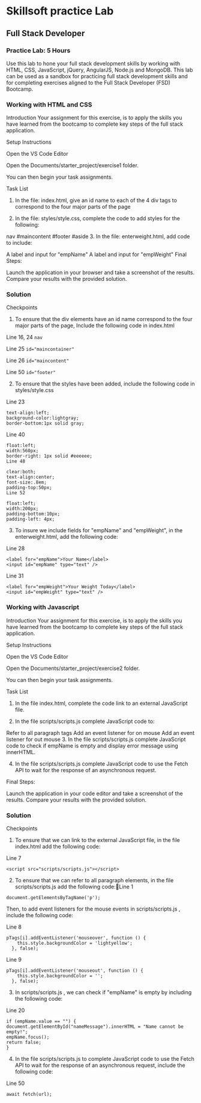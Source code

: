 # Skillsoft practice Lab

## Full Stack Developer

### Practice Lab:  5 Hours

Use this lab to hone your full stack development skills by working with HTML, CSS, JavaScript, jQuery, AngularJS, Node.js and MongoDB. 
This lab can be used as a sandbox for practicing full stack development skills and for completing exercises aligned to the Full Stack Developer (FSD) Bootcamp.

### Working with HTML and CSS

Introduction
Your assignment for this exercise, is to apply the skills you have learned from the bootcamp to complete key steps of the full stack application.

Setup Instructions

Open the VS Code Editor

Open the Documents/starter_project/exercise1 folder.

You can then begin your task assignments.

Task List

1. In the file: index.html, give an id name to each of the 4 div tags to correspond to the four major parts of the page

2. In the file: styles/style.css, complete the code to add styles for the following:

nav
#maincontent
#footer
#aside
3. In the file: enterweight.html, add code to include:

A label and input for "empName"
A label and input for "empWeight"
Final Steps:

Launch the application in your browser and take a screenshot of the results.
Compare your results with the provided solution.

### Solution

Checkpoints

1. To ensure that the div elements have an id name correspond to the four major parts of the page, Include the following code in index.html

Line 16, 24
```nav```  

Line 25
```id="maincontainer"```  

Line 26
```id="maincontent"```  

Line 50
```id="footer"```  

2. To ensure that the styles have been added, include the following code in styles/style.css

Line 23
```
text-align:left;
background-color:lightgray;
border-bottom:1px solid gray;
```  

Line 40
```
float:left;
width:560px;
border-right: 1px solid #eeeeee;
Line 48

clear:both;
text-align:center;
font-size:.8em;
padding-top:50px;  
Line 52

float:left;
width:200px;
padding-bottom:10px;
padding-left: 4px;
```  
3. To insure we include fields for "empName" and "empWeight", in the enterweight.html, add the following code:

Line 28
```
<label for="empName">Your Name</label>
<input id="empName" type="text" />
```

Line 31
```
<label for="empWeight">Your Weight Today</label>
<input id="empWeight" type="text" />
```  
### Working with Javascript

Introduction
Your assignment for this exercise, is to apply the skills you have learned from the bootcamp to complete key steps of the full stack application.

Setup Instructions

Open the VS Code Editor

Open the Documents/starter_project/exercise2 folder.

You can then begin your task assignments.

Task List

1. In the file index.html, complete the code link to an external JavaScript file.

2. In the file scripts/scripts.js complete JavaScript code to:

Refer to all paragraph tags
Add an event listener for on mouse
Add an event listener for out mouse
3. In the file scripts/scripts.js complete JavaScript code to check if empName is empty and display error message using innerHTML.

4. In the file scripts/scripts.js complete JavaScript code to use the Fetch API to wait for the response of an asynchronous request.

Final Steps:

Launch the application in your code editor and take a screenshot of the results.
Compare your results with the provided solution.

### Solution

Checkpoints

1. To ensure that we can link to the external JavaScript file, in the file index.html add the following code:

Line 7
```
<script src="scripts/scripts.js"></script>
```

2. To ensure that we can refer to all paragraph elements, in the file scripts/scripts.js add the following code:Line 1
```
document.getElementsByTagName('p');
```  
Then, to add event listeners for the mouse events in scripts/scripts.js , include the following code:

Line 8
```
pTags[i].addEventListener('mouseover', function () {
    this.style.backgroundColor = 'lightyellow';
  }, false);
```

Line 9
```
pTags[i].addEventListener('mouseout', function () {
    this.style.backgroundColor = '';
  }, false);
```

3. In scripts/scripts.js , we can check if "empName" is empty by including the following code:

Line 20
```
if (empName.value == "") {
document.getElementById("nameMessage").innerHTML = "Name cannot be empty!";
empName.focus();
return false;
}
```

4. In the file scripts/scripts.js to complete JavaScript code to use the Fetch API to wait for the response of an asynchronous request, include the following code:

Line 50
```
await fetch(url);
```  



